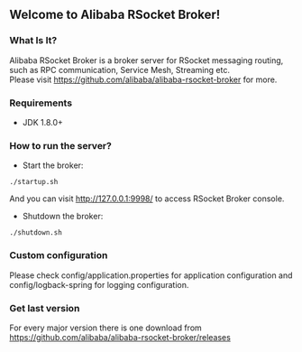 ## Welcome to Alibaba RSocket Broker!

### What Is It?
Alibaba RSocket Broker is a broker server for RSocket messaging routing, such as RPC communication, Service Mesh, Streaming etc.  
Please visit  https://github.com/alibaba/alibaba-rsocket-broker for more.

### Requirements

* JDK 1.8.0+

### How to run the server?

* Start the broker:

```
./startup.sh
```

And you can visit http://127.0.0.1:9998/ to access RSocket Broker console.

* Shutdown the broker:

```
./shutdown.sh
```

### Custom configuration
Please check config/application.properties for application configuration and config/logback-spring for logging configuration.

### Get last version
For every major version there is one download from https://github.com/alibaba/alibaba-rsocket-broker/releases


